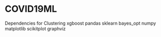 # COVID19ML
Dependencies for Clustering
xgboost
pandas
sklearn
bayes_opt
numpy
matplotlib
scikitplot
graphviz

